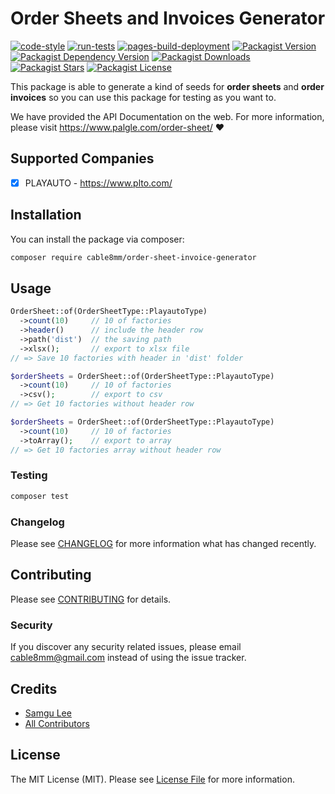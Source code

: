 # Order Sheets and Invoices Generator

[![code-style](https://github.com/cable8mm/order-sheet/actions/workflows/code-style.yml/badge.svg)](https://github.com/cable8mm/order-sheet/actions/workflows/code-style.yml)
[![run-tests](https://github.com/cable8mm/order-sheet/actions/workflows/run-tests.yml/badge.svg)](https://github.com/cable8mm/order-sheet/actions/workflows/run-tests.yml)
[![pages-build-deployment](https://github.com/cable8mm/order-sheet/actions/workflows/pages/pages-build-deployment/badge.svg)](https://github.com/cable8mm/order-sheet/actions/workflows/pages/pages-build-deployment)
[![Packagist Version](https://img.shields.io/packagist/v/cable8mm/order-sheet)](https://packagist.org/packages/cable8mm/order-sheet)
[![Packagist Dependency Version](https://img.shields.io/packagist/dependency-v/cable8mm/order-sheet/php?logo=PHP&logoColor=white&color=777BB4
)](https://packagist.org/packages/cable8mm/order-sheet)
[![Packagist Downloads](https://img.shields.io/packagist/dt/cable8mm/order-sheet)](https://packagist.org/packages/cable8mm/order-sheet/stats)
[![Packagist Stars](https://img.shields.io/packagist/stars/cable8mm/order-sheet)](https://github.com/cable8mm/order-sheet/stargazers)
[![Packagist License](https://img.shields.io/packagist/l/cable8mm/order-sheet)](https://github.com/cable8mm/order-sheet/blob/main/LICENSE.md)

This package is able to generate a kind of seeds for **order sheets** and **order invoices** so you can use this package for testing as you want to.

We have provided the API Documentation on the web. For more information, please visit <https://www.palgle.com/order-sheet/> ❤️

## Supported Companies

- [x] PLAYAUTO - <https://www.plto.com/>

## Installation

You can install the package via composer:

```bash
composer require cable8mm/order-sheet-invoice-generator
```

## Usage

```php
OrderSheet::of(OrderSheetType::PlayautoType)
  ->count(10)     // 10 of factories
  ->header()      // include the header row
  ->path('dist')  // the saving path
  ->xlsx();       // export to xlsx file
// => Save 10 factories with header in 'dist' folder

$orderSheets = OrderSheet::of(OrderSheetType::PlayautoType)
  ->count(10)     // 10 of factories
  ->csv();        // export to csv
// => Get 10 factories without header row

$orderSheets = OrderSheet::of(OrderSheetType::PlayautoType)
  ->count(10)     // 10 of factories
  ->toArray();    // export to array
// => Get 10 factories array without header row
```

### Testing

```bash
composer test
```

### Changelog

Please see [CHANGELOG](CHANGELOG.md) for more information what has changed recently.

## Contributing

Please see [CONTRIBUTING](CONTRIBUTING.md) for details.

### Security

If you discover any security related issues, please email <cable8mm@gmail.com> instead of using the issue tracker.

## Credits

- [Samgu Lee](https://github.com/cable8mm)
- [All Contributors](../../contributors)

## License

The MIT License (MIT). Please see [License File](LICENSE.md) for more information.
